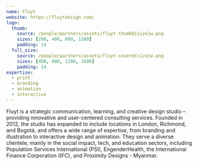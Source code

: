 ```yaml
---
name: Fluyt
website: https://fluytdesign.com/
logo:
  thumb:
    source: /people/partners/assets/fluyt-thumb@{size}w.png
    sizes: [200, 400, 800, 1200]
    padding: 14
  full_size:
    source: /people/partners/assets/fluyt-cover@{size}w.png
    sizes: [400, 800, 1200, 1600]
    padding: 14
expertise:
  - print
  - branding
  - animation
  - interactive
---
```


Fluyt is a strategic communication, learning, and creative design studio – providing innovative and user-centered consulting services. Founded in 2012, the studio has expanded to include locations in London, Richmond, and Bogotá, and offers a wide range of expertise, from branding and illustration to interactive design and animation. They serve a diverse clientele, mainly in the social impact, tech, and education sectors, including Population Services International (PSI), EngenderHealth, the International Finance Corporation (IFC), and Proximity Designs - Myanmar.

